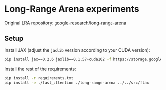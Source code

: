 # Long-Range Arena experiments

Original LRA repository: [google-research/long-range-arena](https://github.com/google-research/long-range-arena)

## Setup

Install JAX (adjust the `jaxlib` version according to your CUDA version):
```bash
pip install jax==0.2.6 jaxlib==0.1.57+cuda102 -f https://storage.googleapis.com/jax-releases/jax_releases.html
```

Install the rest of the requirements:
```bash
pip install -r requirements.txt
pip install -e ./fast_attention ./long-range-arena ../../src/flax
```

